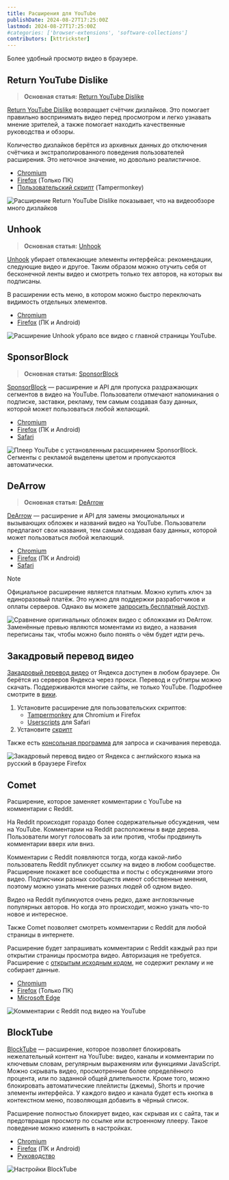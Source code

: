 ```yaml
---
title: Расширения для YouTube
publishDate: 2024-08-27T17:25:00Z
lastmod: 2024-08-27T17:25:00Z
#categories: ['browser-extensions', 'software-collections']
contributors: [kttrickster]
---
```


Более удобный просмотр видео в браузере.

<!--more-->

## Return YouTube Dislike

> **Основная статья:** [Return YouTube Dislike](/wiki/youtube/dislike)

[Return YouTube Dislike](https://returnyoutubedislike.com) возвращает счётчик
дизлайков. Это помогает правильно воспринимать видео перед просмотром и легко
узнавать мнение зрителей, а также помогает находить качественные руководства и
обзоры.

Количество дизлайков берётся из архивных данных до отключения счётчика и
экстраполированного поведения пользователей расширения. Это неточное значение,
но довольно реалистичное.

- [Chromium](https://chromewebstore.google.com/detail/gebbhagfogifgggkldgodflihgfeippi)
- [Firefox](https://addons.mozilla.org/firefox/addon/return-youtube-dislikes)
(Только ПК)
- [Пользовательский скрипт](https://raw.githubusercontent.com/Anarios/return-youtube-dislike/main/Extensions/UserScript/Return%20Youtube%20Dislike.user.js)
(Tampermonkey)

![Расширение Return YouTube Dislike показывает, что на видеообзоре много
дизлайков](/wiki/youtube/dislike/image.webp)

## Unhook

> **Основная статья:** [Unhook](/wiki/unhook)

[Unhook](https://unhook.app) убирает отвлекающие элементы интерфейса:
рекомендации, следующие видео и другое. Таким образом можно отучить себя от
бесконечной ленты видео и смотреть только тех авторов, на которых вы подписаны.

В расширении есть меню, в котором можно быстро переключать видимость отдельных
элементов.

- [Chromium](https://chromewebstore.google.com/detail/khncfooichmfjbepaaaebmommgaepoid)
- [Firefox](https://addons.mozilla.org/firefox/addon/youtube-recommended-videos)
(ПК и Android)

![Расширение Unhook убрало все видео с главной страницы
YouTube.](/wiki/unhook/youtube-home.webp)

## SponsorBlock

> **Основная статья:** [SponsorBlock](/wiki/sponsorblock)

[SponsorBlock](https://sponsor.ajay.app) — расширение и API для пропуска
раздражающих сегментов в видео на YouTube. Пользователи отмечают напоминания о
подписке, заставки, рекламу, тем самым создавая базу данных, которой может
пользоваться любой желающий.

- [Chromium](https://chromewebstore.google.com/detail/mnjggcdmjocbbbhaepdhchncahnbgone)
- [Firefox](https://addons.mozilla.org/addon/sponsorblock) (ПК и Android)
- [Safari](https://github.com/ajayyy/SponsorBlock/wiki/Safari)

![Плеер YouTube с установленным расширением SponsorBlock. Сегменты с рекламой
выделены цветом и пропускаются автоматически.](/wiki/sponsorblock/image.webp)

## DeArrow

> **Основная статья:** [DeArrow](/wiki/dearrow)

[DeArrow](https://dearrow.ajay.app) — расширение и API для замены эмоциональных
и вызывающих обложек и названий видео на YouTube. Пользователи предлагают свои
названия, тем самым создавая базу данных, которой может пользоваться любой
желающий.

- [Chromium](https://chromewebstore.google.com/detail/enamippconapkdmgfgjchkhakpfinmaj)
- [Firefox](https://addons.mozilla.org/firefox/addon/dearrow) (ПК и Android)
- [Safari](https://apps.apple.com/app/id6451469297)

> [!note]
> Официальное расширение является платным. Можно купить ключ за единоразовый
платёж. Это нужно для поддержки разработчиков и оплаты серверов. Однако вы
можете [запросить бесплатный доступ](https://dearrow.ajay.app/free).

![Сравнение оригинальных обложек видео с обложками из DeArrow. Заменённые превью
являются моментами из видео, а названия переписаны так, чтобы можно было понять
о чём будет идти речь.](/wiki/dearrow/dearrow.webp)

## Закадровый перевод видео

[Закадровый перевод видео] от Яндекса доступен в любом браузере. Он берётся из
серверов Яндекса через прокси. Перевод и субтитры можно скачать. Поддерживаются
многие сайты, не только YouTube. Подробнее смотрите в
[вики](https://github.com/ilyhalight/voice-over-translation/wiki/[RU]-FAQ).

1. Установите расширение для пользовательских скриптов:
    - [Tampermonkey] для Chromium и Firefox
    - [Userscripts] для Safari
2. Установите [скрипт](https://raw.githubusercontent.com/ilyhalight/voice-over-translation/master/dist/vot.user.js)

Также есть [консольная программа](https://github.com/FOSWLY/vot-cli) для запроса
и скачивания перевода.

[Закадровый перевод видео]: https://github.com/ilyhalight/voice-over-translation#readme
[Tampermonkey]: https://www.tampermonkey.net
[Userscripts]: https://apps.apple.com/app/id1463298887

![Закадровый перевод видео от Яндекса с английского языка на русский в браузере
Firefox](voice-over-translation.webp)

## Comet

Расширение, которое заменяет комментарии с YouTube на комментарии с Reddit.

На Reddit происходят гораздо более содержательные обсуждения, чем на YouTube.
Комментарии на Reddit расположены в виде дерева. Пользователи могут голосовать
за или против, чтобы продвинуть комментарии вверх или вниз.

Комментарии с Reddit появляются тогда, когда какой-либо пользователь Reddit
публикует ссылку на видео в любом сообществе. Расширение покажет все сообщества
и посты с обсуждениями этого видео. Подписчики разных сообществ имеют
собственные мнения, поэтому можно узнать мнение разных людей об одном видео.

Видео на Reddit публикуются очень редко, даже англоязычные популярных авторов.
Но когда это происходит, можно узнать что-то новое и интересное.

Также Comet позволяет смотреть комментарии с Reddit для любой страницы в
интернете.

Расширение будет запрашивать комментарии с Reddit каждый раз при открытии
страницы просмотра видео. Авторизация не требуется. Расширение с [открытым
исходным кодом](https://github.com/z0ccc/comet), не содержит рекламу и не
собирает данные.

- [Chromium](https://chromewebstore.google.com/detail/amlfbbehleledmbphnielafhieceggal)
- [Firefox](https://addons.mozilla.org/firefox/addon/comet_comments) (Только ПК)
- [Microsoft Edge](https://microsoftedge.microsoft.com/addons/detail/cccloigbofabjmobhmcnpaekcifmpjlb)

![Комментарии с Reddit под видео на YouTube](comet.webp)

## BlockTube

[BlockTube](https://github.com/amitbl/blocktube#readme) — расширение, которое
позволяет блокировать нежелательный контент на YouTube: видео, каналы и
комментарии по ключевым словам, регулярным выражениям или функциями JavaScript.
Можно скрывать видео, просмотренные более определённого процента, или по
заданной общей длительности. Кроме того, можно блокировать автоматические
плейлисты (джемы), Shorts и прочие элементы интерфейса. У каждого видео и канала
будет есть кнопка в контекстном меню, позволяющая добавить в чёрный список.

Расширение полностью блокирует видео, как скрывая их с сайта, так и предотвращая
просмотр по ссылке или встроенному плееру. Такое поведение можно изменить в
настройках.

- [Chromium](https://chromewebstore.google.com/detail/bbeaicapbccfllodepmimpkgecanonai)
- [Firefox](https://addons.mozilla.org/firefox/addon/blocktube) (ПК и Android)
- [Руководство](https://github.com/amitbl/blocktube/wiki)

![Настройки BlockTube](blocktube.webp)
